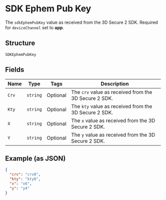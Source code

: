 
# SDK Ephem Pub Key

The `sdkEphemPubKey` value as received from the 3D Secure 2 SDK.
Required for `deviceChannel` set to **app**.

## Structure

`SDKEphemPubKey`

## Fields

| Name | Type | Tags | Description |
|  --- | --- | --- | --- |
| `Crv` | `string` | Optional | The `crv` value as received from the 3D Secure 2 SDK. |
| `Kty` | `string` | Optional | The `kty` value as received from the 3D Secure 2 SDK. |
| `X` | `string` | Optional | The `x` value as received from the 3D Secure 2 SDK. |
| `Y` | `string` | Optional | The `y` value as received from the 3D Secure 2 SDK. |

## Example (as JSON)

```json
{
  "crv": "crv8",
  "kty": "kty8",
  "x": "x6",
  "y": "y4"
}
```

